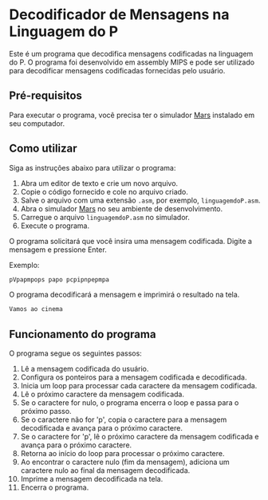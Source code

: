 # Decodificador de Mensagens na Linguagem do P

Este é um programa que decodifica mensagens codificadas na linguagem do P. O programa foi desenvolvido em assembly MIPS e pode ser utilizado para decodificar mensagens codificadas fornecidas pelo usuário.

## Pré-requisitos

Para executar o programa, você precisa ter o simulador [Mars](http://courses.missouristate.edu/kenvollmar/mars/) instalado em seu computador.

## Como utilizar

Siga as instruções abaixo para utilizar o programa:

1. Abra um editor de texto e crie um novo arquivo.
2. Copie o código fornecido e cole no arquivo criado.
3. Salve o arquivo com uma extensão `.asm`, por exemplo, `linguagemdoP.asm`.
4. Abra o simulador [Mars](http://courses.missouristate.edu/kenvollmar/mars/) no seu ambiente de desenvolvimento.
5. Carregue o arquivo `linguagemdoP.asm` no simulador.
6. Execute o programa.

O programa solicitará que você insira uma mensagem codificada. Digite a mensagem e pressione Enter.

Exemplo:
```bash
pVpapmpops papo pcpipnpepmpa
```
O programa decodificará a mensagem e imprimirá o resultado na tela.
```bash
Vamos ao cinema
```
## Funcionamento do programa

O programa segue os seguintes passos:

1. Lê a mensagem codificada do usuário.
2. Configura os ponteiros para a mensagem codificada e decodificada.
3. Inicia um loop para processar cada caractere da mensagem codificada.
4. Lê o próximo caractere da mensagem codificada.
5. Se o caractere for nulo, o programa encerra o loop e passa para o próximo passo.
6. Se o caractere não for 'p', copia o caractere para a mensagem decodificada e avança para o próximo caractere.
7. Se o caractere for 'p', lê o próximo caractere da mensagem codificada e avança para o próximo caractere.
8. Retorna ao início do loop para processar o próximo caractere.
9. Ao encontrar o caractere nulo (fim da mensagem), adiciona um caractere nulo ao final da mensagem decodificada.
10. Imprime a mensagem decodificada na tela.
11. Encerra o programa.
